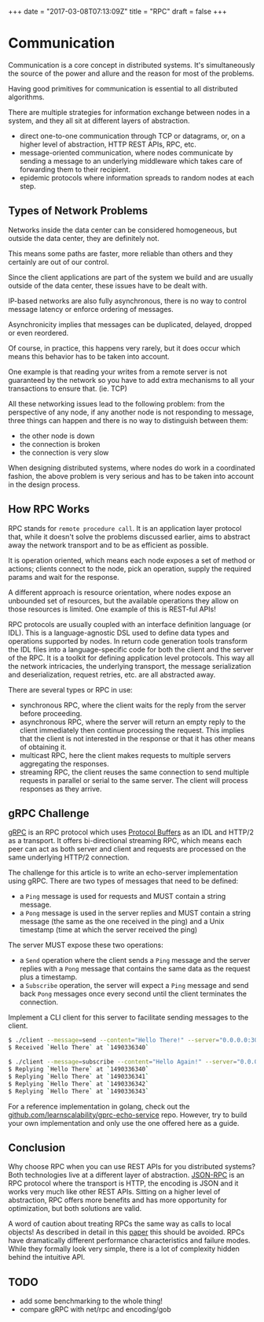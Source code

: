 +++
date = "2017-03-08T07:13:09Z"
title = "RPC"
draft = false
+++



# Communication

Communication is a core concept in distributed systems. It's simultaneously the source of the power and allure and the reason for most of the problems.

Having good primitives for communication is essential to all distributed algorithms.

There are multiple strategies for information exchange between nodes in a system, and they all sit at different layers of abstraction.

- direct one-to-one communication through TCP or datagrams, or, on a higher level of abstraction, HTTP REST APIs, RPC, etc.
- message-oriented communication, where nodes communicate by sending a message to an underlying middleware which takes care of forwarding them to their recipient.
- epidemic protocols where information spreads to random nodes at each step.

## Types of Network Problems
Networks inside the data center can be considered homogeneous, but outside the data center, they are definitely not.

This means some paths are faster, more reliable than others and they certainly are out of our control.

Since the client applications are part of the system we build and are usually outside of the data center, these issues have to be dealt with.

IP-based networks are also fully asynchronous, there is no way to control message latency or enforce ordering of messages.

Asynchronicity implies that messages can be duplicated, delayed, dropped or even reordered.

Of course, in practice, this happens very rarely, but it does occur which means this behavior has to be taken into account.

One example is that reading your writes from a remote server is not guaranteed by the network so you have to add extra mechanisms to all your transactions to ensure that. (ie. TCP)

All these networking issues lead to the following problem: from the perspective of any node, if any another node is not responding to message, three things can happen and there is no way to distinguish between them:

- the other node is down
- the connection is broken
- the connection is very slow

When designing distributed systems, where nodes do work in a coordinated fashion, the above problem is very serious and has to be taken into account in the design process.

## How RPC Works

RPC stands for `remote procedure call`. It is an application layer protocol that, while it doesn't solve the problems discussed earlier, aims to abstract away the network transport and to be as efficient as possible.

It is operation oriented, which means each node exposes a set of method or actions; clients connect to the node, pick an operation, supply the required params and wait for the response.

A different approach is resource orientation, where nodes expose an unbounded set of resources, but the available operations they allow on those resources is limited. One example of this is REST-ful APIs!

RPC protocols are usually coupled with an interface definition language (or IDL). This is a language-agnostic DSL used to define data types and operations supported by nodes.
In return code generation tools transform the IDL files into a language-specific code for both the client and the server of the RPC. It is a toolkit for defining application level protocols.
This way all the network intricacies, the underlying transport, the message serialization and deserialization, request retries, etc. are all abstracted away.

There are several types or RPC in use:

- synchronous RPC, where the client waits for the reply from the server before proceeding.
- asynchronous RPC, where the server will return an empty reply to the client immediately then continue processing the request. This implies that the client is not interested in the response or that it has other means of obtaining it.
- multicast RPC, here the client makes requests to multiple servers aggregating the responses.
- streaming RPC, the client reuses the same connection to send multiple requests in parallel or serial to the same server. The client will process responses as they arrive.

## gRPC Challenge

[gRPC](http://www.grpc.io/) is an RPC protocol which uses [Protocol Buffers](https://developers.google.com/protocol-buffers/) as an IDL and HTTP/2 as a transport.
It offers bi-directional streaming RPC, which means each peer can act as both server and client and requests are processed on the same underlying HTTP/2 connection.

The challenge for this article is to write an echo-server implementation using gRPC.
There are two types of messages that need to be defined:

- a `Ping` message is used for requests and MUST contain a string message.
- a `Pong` message is used in the server replies and MUST contain a string message (the same as the one received in the ping) and a Unix timestamp (time at which the server received the ping)

The server MUST expose these two operations:

- a `Send` operation where the client sends a `Ping` message and the server replies with a `Pong` message that contains the same data as the request plus a timestamp.
- a `Subscribe` operation, the server will expect a `Ping` message and send back `Pong` messages once every second until the client terminates the connection.

Implement a CLI client for this server to facilitate sending messages to the client.

```bash
$ ./client --message=send --content="Hello There!" --server="0.0.0.0:3000"
$ Received `Hello There` at `1490336340`

$ ./client --message=subscribe --content="Hello Again!" --server="0.0.0.0:3000"
$ Replying `Hello There` at `1490336340`
$ Replying `Hello There` at `1490336341`
$ Replying `Hello There` at `1490336342`
$ Replying `Hello There` at `1490336343`
```
For a reference implementation in golang, check out the [github.com/learnscalability/gprc-echo-service](https://github.com/learnscalability/grpc-echo-service) repo.
However, try to build your own implementation and only use the one offered here as a guide.

## Conclusion

Why choose RPC when you can use REST APIs for you distributed systems?
Both technologies live at a different layer of abstraction. [JSON-RPC](http://json-rpc.org/) is an RPC protocol where the transport is HTTP, the encoding is JSON and it works very much like other REST APIs.
Sitting on a higher level of abstraction, RPC offers more benefits and has more opportunity for optimization, but both solutions are valid.

A word of caution about treating RPCs the same way as calls to local objects!
As described in detail in this [paper](http://citeseerx.ist.psu.edu/viewdoc/summary?doi=10.1.1.41.7628) this should be avoided.
RPCs have dramatically different performance characteristics and failure modes. While they formally look very simple, there is a lot of complexity hidden behind the intuitive API.

## TODO

- add some benchmarking to the whole thing!
- compare gRPC with net/rpc and encoding/gob
